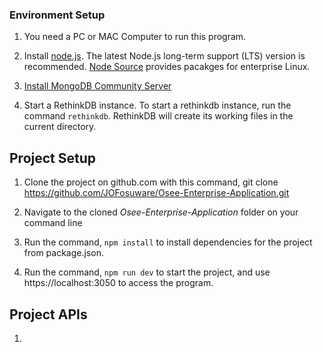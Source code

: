 ### Environment Setup
1. You need a PC or MAC Computer to run this program.

1. Install [node.js](https://nodejs.org/). The latest Node.js long-term support (LTS) version is recommended. [Node Source](https://github.com/nodesource/distributions/blob/master/README.md#rpm) provides pacakges for enterprise Linux. 

1. [Install MongoDB Community Server](https://www.mongodb.com/try/download/community)

1. Start a RethinkDB instance. To start a rethinkdb instance, run the command `rethinkdb`. RethinkDB will create its working files in the current directory.

## Project Setup

1. Clone the project on github.com with this command, git clone https://github.com/JOFosuware/Osee-Enterprise-Application.git

1. Navigate to the cloned *Osee-Enterprise-Application* folder on your command line

1. Run the command, `npm install` to install dependencies for the project from package.json.

1. Run the command, `npm run dev` to start the project, and use https://localhost:3050 to access the program.

## Project APIs
1. 